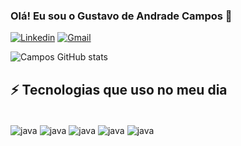 ### Olá! Eu sou o Gustavo de Andrade Campos  👋 

[![Linkedin](https://img.shields.io/badge/LinkedIn-0077B5?style=for-the-badge&logo=linkedin&logoColor=white
)](https://www.linkedin.com/in/gustavo-de-andrade-campos-81a819122/)
[![Gmail](https://img.shields.io/badge/Gmail-D14836?style=for-the-badge&logo=gmail&logoColor=white
)](mailto:andradecamposg@gmail.com)


![Campos GitHub stats](https://github-readme-stats.vercel.app/api?username=GusCampos&show_icons=true&theme=radical)


## ⚡ Tecnologias que uso no meu dia

<div style="display: inline_block"><br/>
<img align ="center" alt=java src="https://img.shields.io/badge/Java-ED8B00?style=for-the-badge&logo=java&logoColor=white" />
<img align ="center" alt=java src="https://img.shields.io/badge/Eclipse-2C2255?style=for-the-badge&logo=eclipse&logoColor=white" />
<img align ="center" alt=java src="https://img.shields.io/badge/Visual_Studio-5C2D91?style=for-the-badge&logo=visual%20studio&logoColor=white" />
<img align ="center" alt=java src="https://img.shields.io/badge/GIT-E44C30?style=for-the-badge&logo=git&logoColor=white" />
<img align ="center" alt=java src="https://img.shields.io/badge/GitHub-100000?style=for-the-badge&logo=github&logoColor=white" />
</div>

